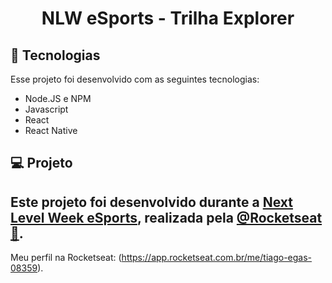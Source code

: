 <h1 align="center">
    NLW eSports - Trilha Explorer
</h1>

## 🚀 Tecnologias

Esse projeto foi desenvolvido com as seguintes tecnologias:

- Node.JS e NPM
- Javascript
- React
- React Native

## 💻 Projeto

## Este projeto foi desenvolvido durante a **[Next Level Week eSports](https://nextlevelweek.com/)**, realizada pela **[@Rocketseat 💜](https://github.com/Rocketseat)**.

Meu perfil na Rocketseat: (https://app.rocketseat.com.br/me/tiago-egas-08359).
